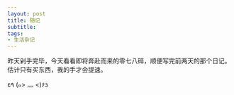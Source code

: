 ```yaml
---
layout: post
title: 随记
subtitle: 
tags:
- 生活杂记
---
```


昨天剁手完毕，今天看看即将奔赴而来的零七八碎，顺便写完前两天的那个日记。估计只有买东西，我的手才会提速。

ε٩ (๑> 灬 <)۶з


